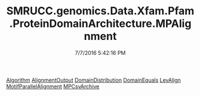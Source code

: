 ﻿---
title: SMRUCC.genomics.Data.Xfam.Pfam.ProteinDomainArchitecture.MPAlignment
date: 7/7/2016 5:42:16 PM
---

[Algorithm](T-SMRUCC.genomics.Data.Xfam.Pfam.ProteinDomainArchitecture.MPAlignment.Algorithm.html)
[AlignmentOutput](T-SMRUCC.genomics.Data.Xfam.Pfam.ProteinDomainArchitecture.MPAlignment.AlignmentOutput.html)
[DomainDistribution](T-SMRUCC.genomics.Data.Xfam.Pfam.ProteinDomainArchitecture.MPAlignment.DomainDistribution.html)
[DomainEquals](T-SMRUCC.genomics.Data.Xfam.Pfam.ProteinDomainArchitecture.MPAlignment.DomainEquals.html)
[LevAlign](T-SMRUCC.genomics.Data.Xfam.Pfam.ProteinDomainArchitecture.MPAlignment.LevAlign.html)
[MotifParallelAlignment](T-SMRUCC.genomics.Data.Xfam.Pfam.ProteinDomainArchitecture.MPAlignment.MotifParallelAlignment.html)
[MPCsvArchive](T-SMRUCC.genomics.Data.Xfam.Pfam.ProteinDomainArchitecture.MPAlignment.MPCsvArchive.html)

